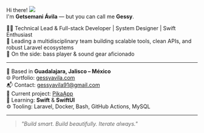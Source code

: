 Hi there! ![](https://user-images.githubusercontent.com/18350557/176309783-0785949b-9127-417c-8b55-ab5a4333674e.gif)  
I'm **Getsemani Ávila** — but you can call me **Gessy**.

👨‍💻 Technical Lead & Full-stack Developer | System Designer | Swift Enthusiast  
🎯 Leading a multidisciplinary team building scalable tools, clean APIs, and robust Laravel ecosystems  
🎸 On the side: bass player & sound gear aficionado

---

🧭 Based in **Guadalajara, Jalisco – México**  
🌐 Portfolio: [gessyavila.com](http://gessyavila.com)  
📬 Contact: [gessyavila91@gmail.com](mailto:gessyavila91@gmail.com)  
🚀 Current project: [PikaApp](http://gessyavila.dev/pikaapp)  
🧠 Learning: **Swift** & **SwiftUI**  
⚙️ Tooling: Laravel, Docker, Bash, GitHub Actions, MySQL

---

> _"Build smart. Build beautifully. Iterate always."_

